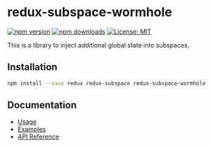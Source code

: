 # redux-subspace-wormhole

[![npm version](https://img.shields.io/npm/v/redux-subspace-wormhole.svg?style=flat-square)](https://www.npmjs.com/package/redux-subspace-wormhole)
[![npm downloads](https://img.shields.io/npm/dm/redux-subspace-wormhole.svg?style=flat-square)](https://www.npmjs.com/package/redux-subspace-wormhole)
[![License: MIT](https://img.shields.io/npm/l/redux-subspace-wormhole.svg?style=flat-square)](/LICENSE.md)

This is a library to inject additional global state into subspaces.

## Installation

```sh
npm install --save redux redux-subspace redux-subspace-wormhole
```

## Documentation

* [Usage](/packages/redux-subspace-wormhole/docs/Usage.md)
* [Examples](/docs/Examples.md#general-examples)
* [API Reference](/packages/redux-subspace-wormhole/docs/api/README.md)
